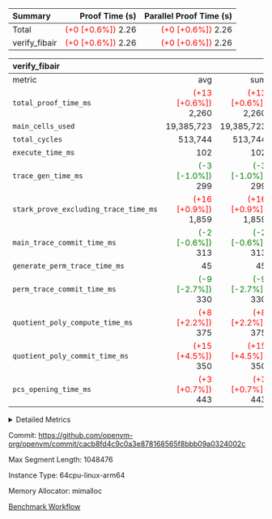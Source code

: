 | Summary | Proof Time (s) | Parallel Proof Time (s) |
|:---|---:|---:|
| Total | <span style='color: red'>(+0 [+0.6%])</span> 2.26 | <span style='color: red'>(+0 [+0.6%])</span> 2.26 |
| verify_fibair | <span style='color: red'>(+0 [+0.6%])</span> 2.26 | <span style='color: red'>(+0 [+0.6%])</span> 2.26 |


| verify_fibair |||||
|:---|---:|---:|---:|---:|
|metric|avg|sum|max|min|
| `total_proof_time_ms ` | <span style='color: red'>(+13 [+0.6%])</span> 2,260 | <span style='color: red'>(+13 [+0.6%])</span> 2,260 | <span style='color: red'>(+13 [+0.6%])</span> 2,260 | <span style='color: red'>(+13 [+0.6%])</span> 2,260 |
| `main_cells_used     ` |  19,385,723 |  19,385,723 |  19,385,723 |  19,385,723 |
| `total_cycles        ` |  513,744 |  513,744 |  513,744 |  513,744 |
| `execute_time_ms     ` |  102 |  102 |  102 |  102 |
| `trace_gen_time_ms   ` | <span style='color: green'>(-3 [-1.0%])</span> 299 | <span style='color: green'>(-3 [-1.0%])</span> 299 | <span style='color: green'>(-3 [-1.0%])</span> 299 | <span style='color: green'>(-3 [-1.0%])</span> 299 |
| `stark_prove_excluding_trace_time_ms` | <span style='color: red'>(+16 [+0.9%])</span> 1,859 | <span style='color: red'>(+16 [+0.9%])</span> 1,859 | <span style='color: red'>(+16 [+0.9%])</span> 1,859 | <span style='color: red'>(+16 [+0.9%])</span> 1,859 |
| `main_trace_commit_time_ms` | <span style='color: green'>(-2 [-0.6%])</span> 313 | <span style='color: green'>(-2 [-0.6%])</span> 313 | <span style='color: green'>(-2 [-0.6%])</span> 313 | <span style='color: green'>(-2 [-0.6%])</span> 313 |
| `generate_perm_trace_time_ms` |  45 |  45 |  45 |  45 |
| `perm_trace_commit_time_ms` | <span style='color: green'>(-9 [-2.7%])</span> 330 | <span style='color: green'>(-9 [-2.7%])</span> 330 | <span style='color: green'>(-9 [-2.7%])</span> 330 | <span style='color: green'>(-9 [-2.7%])</span> 330 |
| `quotient_poly_compute_time_ms` | <span style='color: red'>(+8 [+2.2%])</span> 375 | <span style='color: red'>(+8 [+2.2%])</span> 375 | <span style='color: red'>(+8 [+2.2%])</span> 375 | <span style='color: red'>(+8 [+2.2%])</span> 375 |
| `quotient_poly_commit_time_ms` | <span style='color: red'>(+15 [+4.5%])</span> 350 | <span style='color: red'>(+15 [+4.5%])</span> 350 | <span style='color: red'>(+15 [+4.5%])</span> 350 | <span style='color: red'>(+15 [+4.5%])</span> 350 |
| `pcs_opening_time_ms ` | <span style='color: red'>(+3 [+0.7%])</span> 443 | <span style='color: red'>(+3 [+0.7%])</span> 443 | <span style='color: red'>(+3 [+0.7%])</span> 443 | <span style='color: red'>(+3 [+0.7%])</span> 443 |



<details>
<summary>Detailed Metrics</summary>

|  | verify_program_compile_ms | total_cells | stark_prove_excluding_trace_time_ms | quotient_poly_compute_time_ms | quotient_poly_commit_time_ms | perm_trace_commit_time_ms | pcs_opening_time_ms | main_trace_commit_time_ms |
| --- | --- | --- | --- | --- | --- | --- | --- |
|  | 4 | 65,536 | 65 | 3 | 13 | 0 | 32 | 16 | 

| air_name | rows | quotient_deg | main_cols | interactions | constraints | cells |
| --- | --- | --- | --- | --- | --- | --- |
| AccessAdapterAir<2> |  | 4 |  | 5 | 12 |  | 
| AccessAdapterAir<4> |  | 4 |  | 5 | 12 |  | 
| AccessAdapterAir<8> |  | 4 |  | 5 | 12 |  | 
| FibonacciAir | 32,768 | 1 | 2 |  | 5 | 65,536 | 
| FriReducedOpeningAir |  | 4 |  | 35 | 59 |  | 
| NativePoseidon2Air<BabyBearParameters>, 1> |  | 4 |  | 176 | 590 |  | 
| PhantomAir |  | 4 |  | 3 | 4 |  | 
| ProgramAir |  | 1 |  | 1 | 4 |  | 
| VariableRangeCheckerAir |  | 1 |  | 1 | 4 |  | 
| VmAirWrapper<BranchNativeAdapterAir, BranchEqualCoreAir<1> |  | 2 |  | 11 | 23 |  | 
| VmAirWrapper<JalNativeAdapterAir, JalCoreAir> |  | 4 |  | 7 | 6 |  | 
| VmAirWrapper<NativeAdapterAir<2, 0>, PublicValuesCoreAir> |  | 4 |  | 11 | 22 |  | 
| VmAirWrapper<NativeAdapterAir<2, 1>, FieldArithmeticCoreAir> |  | 4 |  | 15 | 23 |  | 
| VmAirWrapper<NativeLoadStoreAdapterAir<1>, NativeLoadStoreCoreAir<1> |  | 4 |  | 15 | 20 |  | 
| VmAirWrapper<NativeLoadStoreAdapterAir<4>, NativeLoadStoreCoreAir<4> |  | 4 |  | 15 | 20 |  | 
| VmAirWrapper<NativeVectorizedAdapterAir<4>, FieldExtensionCoreAir> |  | 4 |  | 15 | 23 |  | 
| VmConnectorAir |  | 4 |  | 3 | 8 |  | 
| VolatileBoundaryAir |  | 4 |  | 4 | 16 |  | 

| group | trace_gen_time_ms | total_proof_time_ms | total_cycles | total_cells | stark_prove_excluding_trace_time_ms | quotient_poly_compute_time_ms | quotient_poly_commit_time_ms | perm_trace_commit_time_ms | pcs_opening_time_ms | main_trace_commit_time_ms | main_cells_used | generate_perm_trace_time_ms | execute_time_ms |
| --- | --- | --- | --- | --- | --- | --- | --- | --- | --- | --- | --- | --- | --- |
| verify_fibair | 299 | 2,260 | 513,744 | 50,178,200 | 1,859 | 375 | 350 | 330 | 443 | 313 | 19,385,723 | 45 | 102 | 

| group | air_name | rows | prep_cols | perm_cols | main_cols | cells |
| --- | --- | --- | --- | --- | --- | --- |
| verify_fibair | AccessAdapterAir<2> | 65,536 |  | 16 | 11 | 1,769,472 | 
| verify_fibair | AccessAdapterAir<4> | 32,768 |  | 16 | 13 | 950,272 | 
| verify_fibair | AccessAdapterAir<8> | 128 |  | 16 | 17 | 4,224 | 
| verify_fibair | FriReducedOpeningAir | 512 |  | 76 | 64 | 71,680 | 
| verify_fibair | NativePoseidon2Air<BabyBearParameters>, 1> | 16,384 |  | 356 | 399 | 12,369,920 | 
| verify_fibair | PhantomAir | 16,384 |  | 8 | 6 | 229,376 | 
| verify_fibair | ProgramAir | 8,192 |  | 8 | 10 | 147,456 | 
| verify_fibair | VariableRangeCheckerAir | 262,144 | 2 | 8 | 1 | 2,359,296 | 
| verify_fibair | VmAirWrapper<BranchNativeAdapterAir, BranchEqualCoreAir<1> | 131,072 |  | 28 | 23 | 6,684,672 | 
| verify_fibair | VmAirWrapper<JalNativeAdapterAir, JalCoreAir> | 16,384 |  | 12 | 10 | 360,448 | 
| verify_fibair | VmAirWrapper<NativeAdapterAir<2, 1>, FieldArithmeticCoreAir> | 262,144 |  | 20 | 30 | 13,107,200 | 
| verify_fibair | VmAirWrapper<NativeLoadStoreAdapterAir<1>, NativeLoadStoreCoreAir<1> | 131,072 |  | 36 | 25 | 7,995,392 | 
| verify_fibair | VmAirWrapper<NativeLoadStoreAdapterAir<4>, NativeLoadStoreCoreAir<4> | 16,384 |  | 36 | 34 | 1,146,880 | 
| verify_fibair | VmAirWrapper<NativeVectorizedAdapterAir<4>, FieldExtensionCoreAir> | 8,192 |  | 20 | 40 | 491,520 | 
| verify_fibair | VmConnectorAir | 2 | 1 | 8 | 4 | 24 | 
| verify_fibair | VolatileBoundaryAir | 131,072 |  | 8 | 11 | 2,490,368 | 

</details>


Commit: https://github.com/openvm-org/openvm/commit/cacb8fd4c9c0a3e878168565f8bbb09a0324002c

Max Segment Length: 1048476

Instance Type: 64cpu-linux-arm64

Memory Allocator: mimalloc

[Benchmark Workflow](https://github.com/openvm-org/openvm/actions/runs/12912980428)
